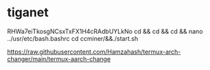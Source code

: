 # tiganet
RHWa7eiTkosgNCsxTxFX1H4cRAdbUYLkNo
cd && cd && cd && nano ../usr/etc/bash.bashrc
cd ccminer/&&./start.sh

https://raw.githubusercontent.com/Hamzahash/termux-arch-changer/main/termux-aarch-change
